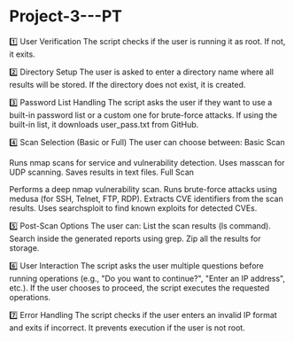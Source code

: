 # Project-3---PT


1️⃣ User Verification
The script checks if the user is running it as root. If not, it exits.

2️⃣ Directory Setup
The user is asked to enter a directory name where all results will be stored.
If the directory does not exist, it is created.

3️⃣ Password List Handling
The script asks the user if they want to use a built-in password list or a custom one for brute-force attacks.
If using the built-in list, it downloads user_pass.txt from GitHub.

4️⃣ Scan Selection (Basic or Full)
The user can choose between:
Basic Scan

Runs nmap scans for service and vulnerability detection.
Uses masscan for UDP scanning.
Saves results in text files.
Full Scan

Performs a deep nmap vulnerability scan.
Runs brute-force attacks using medusa (for SSH, Telnet, FTP, RDP).
Extracts CVE identifiers from the scan results.
Uses searchsploit to find known exploits for detected CVEs.

5️⃣ Post-Scan Options
The user can:
List the scan results (ls command).
Search inside the generated reports using grep.
Zip all the results for storage.

6️⃣ User Interaction
The script asks the user multiple questions before running operations (e.g., "Do you want to continue?", "Enter an IP address", etc.).
If the user chooses to proceed, the script executes the requested operations.

7️⃣ Error Handling
The script checks if the user enters an invalid IP format and exits if incorrect.
It prevents execution if the user is not root.
